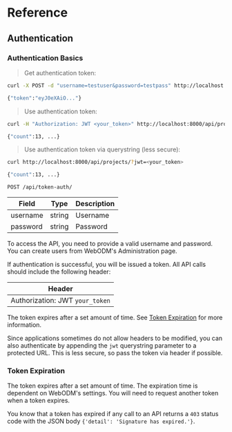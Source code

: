 # Reference

## Authentication

### Authentication Basics

> Get authentication token:

```bash
curl -X POST -d "username=testuser&password=testpass" http://localhost:8000/api/token-auth/

{"token":"eyJ0eXAiO..."}
```

> Use authentication token:

```bash
curl -H "Authorization: JWT <your_token>" http://localhost:8000/api/projects/

{"count":13, ...}
```

> Use authentication token via querystring (less secure):

```bash
curl http://localhost:8000/api/projects/?jwt=<your_token>

{"count":13, ...}
```


`POST /api/token-auth/`

Field | Type | Description
----- | ---- | -----------
username | string | Username
password | string | Password

To access the API, you need to provide a valid username and password. You can create users from WebODM's Administration page.

If authentication is successful, you will be issued a token. All API calls should include the following header:

Header |
------ |
Authorization: JWT `your_token` |

The token expires after a set amount of time. See [Token Expiration](#token-expiration) for more information.

Since applications sometimes do not allow headers to be modified, you can also authenticate by appending the `jwt` querystring parameter to a protected URL. This is less secure, so pass the token via header if possible.


### Token Expiration

The token expires after a set amount of time. The expiration time is dependent on WebODM's settings. You will need to request another token when a token expires.

You know that a token has expired if any call to an API returns a `403` status code with the JSON body `{'detail': 'Signature has expired.'}`.
